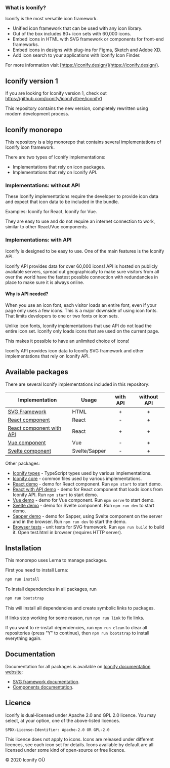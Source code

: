 ### What is Iconify?

Iconify is the most versatile icon framework.

-   Unified icon framework that can be used with any icon library.
-   Out of the box includes 80+ icon sets with 60,000 icons.
-   Embed icons in HTML with SVG framework or components for front-end frameworks.
-   Embed icons in designs with plug-ins for Figma, Sketch and Adobe XD.
-   Add icon search to your applications with Iconify Icon Finder.

For more information visit [https://iconify.design/](https://iconify.design/).

## Iconify version 1

If you are looking for Iconify version 1, check out https://github.com/iconify/iconify/tree/iconify1

This repository contains the new version, completely rewritten using modern development process.

## Iconify monorepo

This repository is a big monorepo that contains several implementations of Iconify icon framework.

There are two types of Iconify implementations:

-   Implementations that rely on icon packages.
-   Implementations that rely on Iconify API.

### Implementations: without API

These Iconify implementations require the developer to provide icon data and expect that icon data to be included in the bundle.

Examples: Iconify for React, Iconify for Vue.

They are easy to use and do not require an internet connection to work, similar to other React/Vue components.

### Implementations: with API

Iconify is designed to be easy to use. One of the main features is the Iconify API.

Iconify API provides data for over 60,000 icons! API is hosted on publicly available servers, spread out geographically to make sure visitors from all over the world have the fastest possible connection with redundancies in place to make sure it is always online.

#### Why is API needed?

When you use an icon font, each visitor loads an entire font, even if your page only uses a few icons. This is a major downside of using icon fonts. That limits developers to one or two fonts or icon sets.

Unlike icon fonts, Iconify implementations that use API do not load the entire icon set. Iconify only loads icons that are used on the current page.

This makes it possible to have an unlimited choice of icons!

Iconify API provides icon data to Iconify SVG framework and other implementations that rely on Iconify API.

## Available packages

There are several Iconify implementations included in this repository:

| Implementation                                         | Usage         | with API | without API |
| ------------------------------------------------------ | ------------- | :------: | :---------: |
| [SVG Framework](./packages/iconify/)                   | HTML          |    +     |      +      |
| [React component](./packages/react/)                   | React         |    -     |      +      |
| [React component with API](./packages/react-with-api/) | React         |    +     |      +      |
| [Vue component](./packages/vue/)                       | Vue           |    -     |      +      |
| [Svelte component](./packages/svelte/)                 | Svelte/Sapper |    -     |      +      |

Other packages:

-   [Iconify types](./packages/types/) - TypeScript types used by various implementations.
-   [Iconify core](./packages/core/) - common files used by various implementations.
-   [React demo](./packages/react-demo/) - demo for React component. Run `npm start` to start demo.
-   [React with API demo](./packages/react-demo-with-api/) - demo for React component that loads icons from Iconify API. Run `npm start` to start demo.
-   [Vue demo](./packages/vue-demo/) - demo for Vue component. Run `npm serve` to start demo.
-   [Svelte demo](./packages/svelte-demo/) - demo for Svelte component. Run `npm run dev` to start demo.
-   [Sapper demo](./packages/sapper-demo/) - demo for Sapper, using Svelte component on the server and in the browser. Run `npm run dev` to start the demo.
-   [Browser tests](./packages/browser-tests/) - unit tests for SVG framework. Run `npm run build` to build it. Open test.html in browser (requires HTTP server).

## Installation

This monorepo uses Lerna to manage packages.

First you need to install Lerna:

```bash
npm run install
```

To install dependencies in all packages, run

```bash
npm run bootstrap
```

This will install all dependencies and create symbolic links to packages.

If links stop working for some reason, run `npm run link` to fix links.

If you want to re-install dependencies, run `npm run clean` to clear all repositories (press "Y" to continue), then `npm run bootstrap` to install everything again.

## Documentation

Documentation for all packages is available on [Iconify documentation website](https://docs.iconify.design/implementations/):

-   [SVG framework documentation](https://docs.iconify.design/implementations/svg-framework/).
-   [Components documentation](https://docs.iconify.design/implementations/components/).

## Licence

Iconify is dual-licensed under Apache 2.0 and GPL 2.0 licence. You may select, at your option, one of the above-listed licences.

`SPDX-License-Identifier: Apache-2.0 OR GPL-2.0`

This licence does not apply to icons. Icons are released under different licences, see each icon set for details.
Icons available by default are all licensed under some kind of open-source or free licence.

© 2020 Iconify OÜ
